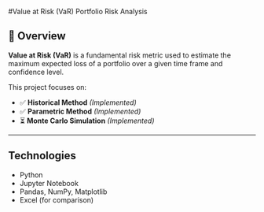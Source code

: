#Value at Risk (VaR) Portfolio Risk Analysis

## 📌 Overview

**Value at Risk (VaR)** is a fundamental risk metric used to estimate the maximum expected loss of a portfolio over a given time frame and confidence level.

This project focuses on:

- ✅ **Historical Method** *(Implemented)*
- ✅ **Parametric Method** *(Implemented)*
- ⏳ **Monte Carlo Simulation** *(Implemented)*

---

## Technologies
- Python
- Jupyter Notebook
- Pandas, NumPy, Matplotlib
- Excel (for comparison)
